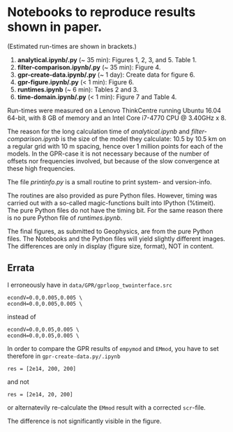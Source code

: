 # Notebooks to reproduce results shown in paper.

(Estimated run-times are shown in brackets.)

1. **analytical.ipynb/.py** (~ 35 min): Figures 1, 2, 3, and 5. Table 1.
2. **filter-comparison.ipynb/.py** (~ 35 min): Figure 4.
3. **gpr-create-data.ipynb/.py** (~ 1 day): Create data for figure 6.
4. **gpr-figure.ipynb/.py** (< 1 min): Figure 6.
5. **runtimes.ipynb** (~ 6 min): Tables 2 and 3.
6. **time-domain.ipynb/.py** (< 1 min): Figure 7 and Table 4.

Run-times were measured on a Lenovo ThinkCentre running Ubuntu 16.04 64-bit,
with 8 GB of memory and an Intel Core i7-4770 CPU @ 3.40GHz x 8.

The reason for the long calculation time of *analytical.ipynb* and
*filter-comparison.ipynb* is the size of the model they calculate: 10.5 by 10.5
km on a regular grid with 10 m spacing, hence over 1 million points for each of
the models. In the GPR-case it is not necessary because of the number of
offsets nor frequencies involved, but because of the slow convergence at these
high frequencies.

The file *printinfo.py* is a small routine to print system- and version-info.

The routines are also provided as pure Python files. However, timing was
carried out with a so-called magic-functions built into IPython (%timeit). The
pure Python files do not have the timing bit. For the same reason there is no
pure Python file of *runtimes.ipynb*.

The final figures, as submitted to Geophysics, are from the pure Python files.
The Notebooks and the Python files will yield slightly different images. The
differences are only in display (figure size, format), NOT in content.

## Errata

I erroneously have in `data/GPR/gprloop_twointerface.src`

    econdV=0.0,0.005,0.005 \
    econdH=0.0,0.005,0.005 \

instead of

    econdV=0.0,0.05,0.005 \
    econdH=0.0,0.05,0.005 \

In order to compare the GPR results of `empymod` and `EMmod`, you have to set
therefore in `gpr-create-data.py/.ipynb`

    res = [2e14, 200, 200]

and not

    res = [2e14, 20, 200]

or alternatevily re-calculate the `EMmod` result with a corrected `scr`-file.

The difference is not significantly visible in the figure.
